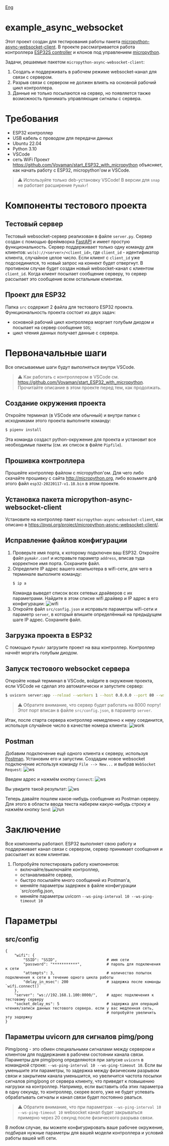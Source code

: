[Eng](README.md)
# example_async_websocket
Этот проект создан для тестирования работы пакета [micropython-async-websocket-client](https://pypi.org/project/micropython-async-websocket-client/).
В проекте рассматривается работа контроллера [ESP32S controller](https://ru.wikipedia.org/wiki/%D0%A4%D0%B0%D0%B9%D0%BB:ESP32_Espressif_ESP-WROOM-32_Dev_Board.jpg) и клонов под управлением [micropython](https://micropython.org).

Задачи, решаемые пакетом `micropython-async-websocket-client`:
1. Создать и поддерживать в рабочем режиме websocket-канал для связи с сервером.
2. Разрыв связи с сервером не должен влиять на основной рабочий цикл контроллера.
3. Данные не только посылаются на сервер, но появляется также возможность принимать управляющие сигналы с сервера.

# Требования
- ESP32 контроллер
- USB кабель с проводом для передачи данных
- Ubuntu 22.04
- Python 3.10
- VSCode
- сеть WiFi
Проект https://github.com/Vovaman/start_ESP32_with_micropython объясняет, как начать работу с ESP32, micropython'ом и VSCode.

> :warning: Используйте только  deb-установку VSCode! В версии для `snap` не работает расширение `Pymakr`!

# Компоненты тестового проекта
## Тестовый сервер
Тестовый websocket-сервер реализован в файле `server.py`. Сервер создан с помощью фреймворка [FastAPI](https://fastapi.tiangolo.com/) и
имеет простую функциональность. Сервер поддерживает только одну команду для клиентов: `ws(s)://<server>/<client_id>`, где
`client_id` - идентификатор клиента, случайное целое число.
Если клиент с `client_id` уже подсоединился, то новый запрос на коннект будет отвергнут.
В противном случае будет создан новый websocket-канал с клиентом `client_id`.
Когда клиент посылает сообщение серверу, то сервер рассылает это сообщение всем остальным клиентам.
## Проект для ESP32
Папка `src` содержит 2 файла для тестового ESP32 проекта.
Функциональность проекта состоит из двух задач:
- основной рабочий цикл контроллера моргает голубым диодом и посылает на сервер сообщение `SOS`;
- цикл чтения данных получает данные с сервера.

# Первоначальные шаги
Все описываемые шаги будут выполняться внутри VSCode.
> :warning: Как работать с контроллером в VSCode см. https://github.com/Vovaman/start_ESP32_with_micropython.
> Прочитайте описание в этом проекте перед тем, как продолжать.
## Создание окружения проекта
Откройте терминал (в VSCode или обычный) и внутри папки с исходниками этого проекта выполните команду:
```bash
$ pipenv install
```
Эта команда создаст python-окружение для проекта и установит все необходимые пакеты (см. их список в файле `Pipfile`).
## Прошивка контроллера
Прошейте контроллер файлом с micropython'ом. Для чего либо скачайте прошивку с сайта http://micropython.org, либо возьмите длф этого файл `esp32-20220117-v1.18.bin` в этом проекте.
## Установка пакета micropython-async-websocket-client
Установите на контроллер пакет `micropython-async-websocket-client`, как описано в https://pypi.org/project/micropython-async-websocket-client/.
## Исправление файлов конфигурации
1. Проверьте имя порта, к которому подключен ваш ESP32.
   Откройте файл `pymakr.conf` и исправьте параметр `address`, вписав туда корректное имя порта. Сохраните файл.
2. Определите IP адрес вашего компьютера в wifi-сети, для чего в терминале выполните команду:
   ```bash
   $ ip a
   ```
   Команда выведет список всех сетевых драйверов с их параметрами.
   Найдите в этом списке wifi драйвер и IP адрес в его конфигурации:
   ![wifi](img/wifi.png)
3. Откройте файл `src/config.json` и исправьте параметры wifi-сети и параметр `server`, в который впишите определённый на предыдущем шаге IP адрес. Сохраните файл.
## Загрузка проекта в ESP32
С помощью `Pymakr` загрузите проект на ваш контроллер.
Контроллер начнёт моргать голубым диодом.
## Запуск тестового websocket сервера
Откройте новый терминал в VSCode, войдите в окружение проекта, если VSCode не сделал это автоматически и запустите сервер:
```bash
$ uvicorn server:app --reload --workers 1 --host 0.0.0.0 --port 80 --ws-ping-interval 10 --ws-ping-timeout 10 --log-level critical
```
> :warning: Обратите внимание, что сервер будет работать на 8000 порту!
> Этот порт вписан в файле `src/config.json`, в параметр `server`.

Итак, после старта сервера контроллер немедленно к нему соединится, используя случайное число в качестве номера клиента:
![work](img/work.png)
## Postman
Добавим подключение ещё одного клиента к серверу, используя [Postman](https://www.postman.com/).
Установим его и запустим. Создадим новое websocket подключение используя команду `File --> New...`
и выбрав `WebSocket Request`:
![ws](img/postman_new_ws.png)

Введем адрес и нажмём кнопку `Connect`:
![ws](img/postman_addr.png)

Вы увидите такой результат:
![ws](img/postman_conn.png)

Теперь давайте пошлем какое-нибудь сообщение из Postman серверу. Для этого в области ввода текста наберем какую-нибудь строку и нажмём кнопку `Send`:
![run](img/running.png)

# Заключение
Все компоненты работают. ESP32 выполняет свою работу и поддерживает канал связи с сервером, сервер принимает сообщения и рассылает их всем клиентам.
1. Попробуйте потестировать работу компонентов:
   - включайте/выключайте контроллер,
   - останавливайте сервер,
   - быстро посылайте много сообщений из Postman'а,
   - меняйте параметры задержек в файле конфигурации `src/config.json,
   - меняйте параметры uvicorn `--ws-ping-interval 10 --ws-ping-timeout 10`
# Параметры
## src/config
```
{
    "wifi": {
        "SSID": "SSID",                      # имя сети
        "password": "***********",           # пароль для подключения к сети
        "attempts": 3,                       # количество попыток подключения к сети в течение одного цикла работы
        "delay_in_msec": 200                 # задержка после команды `wifi.connect()`
    },
    "server": "ws://192.168.1.100:8000/",    # адрес подключения к тестовому серверу
    "socket_delay_ms": 5                     # задержка для операций чтения/записи данных тестового сервера. если у вас медленная сеть,
                                             # попробуйте увеличить эту задержку
}
```
## Параметры uvicorn для сигналов pimg/pong
Pimg/pong - это обмен специальными сигналами между сервером и клиентом для поддержания в рабочем состоянии канала связи.
Параметры для pimg/pong определяются при запуске `uvicorn` в командной строке: `--ws-ping-interval 10 --ws-ping-timeout 10`.
Если вы уменьшите эти параметры, то задержка между физическим разрывом связи и закрытием канала уменьшится, но увеличится частота посылки сигналов
pimg/pong от сервера клиенту, что приведет к повышению нагрузки на контроллер.
Например, если выставить оба этих параметра в одну секунду, то контроллер, скорее всего, уже не будет успевать обрабатывать сигналы и канал связи будет
постоянно рваться.
> :warning: Обратите внимание, что при параметрах `--ws-ping-interval 10 --ws-ping-timeout 10`
> websocket канал будет закрываться примерно через 20 секунд после физического разрыва связи.

В любом случае, вы можете конфигурировать ваше рабочее окружение, подбирая нужные параметры для вашей модели контроллера и условий работы вашей wifi сети.

